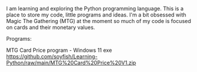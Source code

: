 I am learning and exploring the Python programming language. This is a place to store my code, little programs and ideas. I'm a bit obsessed with Magic The Gathering (MTG) at the moment so much of my code is focused on cards and their monetary values.

Programs:

MTG Card Price program - Windows 11 exe
https://github.com/soyfish/Learning-Python/raw/main/MTG%20Card%20Price%20V1.zip
